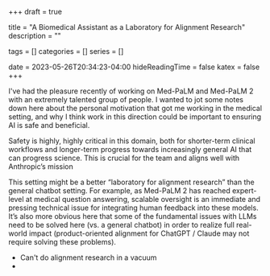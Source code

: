 +++ 
draft = true

title = "A Biomedical Assistant as a Laboratory for Alignment Research"
description = ""

tags = []
categories = []
series = []

date = 2023-05-26T20:34:23-04:00
hideReadingTime = false
katex = false
+++

I've had the pleasure recently of working on Med-PaLM and Med-PaLM 2 with an extremely talented group of people. I wanted to jot some notes down here about the personal motivation that got me working in the medical setting, and why I think work in this direction could be important to ensuring AI is safe and beneficial.

Safety is highly, highly critical in this domain, both for shorter-term clinical workflows and longer-term progress towards increasingly general AI that can progress science. This is crucial for the team and aligns well with Anthropic’s mission

    
This setting might be a better “laboratory for alignment research” than the general chatbot setting. For example, as Med-PaLM 2 has reached expert-level at medical question answering, scalable oversight is an immediate and pressing technical issue for integrating human feedback into these models. It’s also more obvious here that some of the fundamental issues with LLMs need to be solved here (vs. a general chatbot) in order to realize full real-world impact (product-oriented alignment for ChatGPT / Claude may not require solving these problems).


* Can't do alignment research in a vacuum
* 